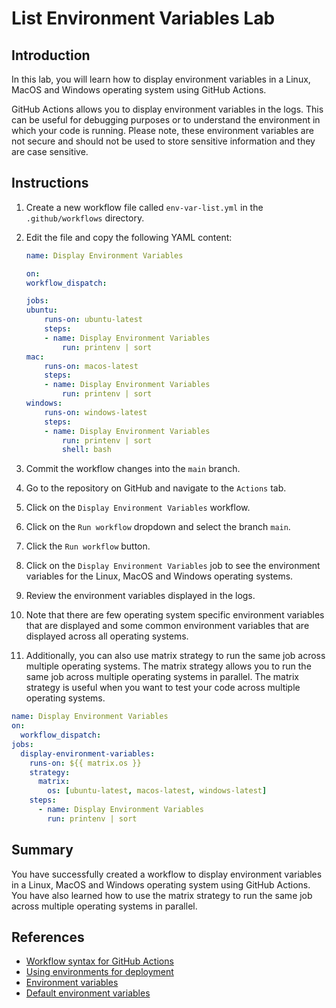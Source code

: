 # List Environment Variables Lab

## Introduction

In this lab, you will learn how to display environment variables in a Linux, MacOS and Windows operating system using GitHub Actions.

GitHub Actions allows you to display environment variables in the logs. This can be useful for debugging purposes or to understand the environment in which your code is running. Please note, these environment variables are not secure and should not be used to store sensitive information and they are case sensitive.

## Instructions

1. Create a new workflow file called `env-var-list.yml` in the `.github/workflows` directory.
2. Edit the file and copy the following YAML content:

   ```YAML
   name: Display Environment Variables

   on:
   workflow_dispatch:

   jobs:
   ubuntu:
       runs-on: ubuntu-latest
       steps:
       - name: Display Environment Variables
           run: printenv | sort
   mac:
       runs-on: macos-latest
       steps:
       - name: Display Environment Variables
           run: printenv | sort
   windows:
       runs-on: windows-latest
       steps:
       - name: Display Environment Variables
           run: printenv | sort
           shell: bash
   ```

3. Commit the workflow changes into the `main` branch.
4. Go to the repository on GitHub and navigate to the `Actions` tab.
5. Click on the `Display Environment Variables` workflow.
6. Click on the `Run workflow` dropdown and select the branch `main`.
7. Click the `Run workflow` button.
8. Click on the `Display Environment Variables` job to see the environment variables for the Linux, MacOS and Windows operating systems.
9. Review the environment variables displayed in the logs.
10. Note that there are few operating system specific environment variables that are displayed and some common environment variables that are displayed across all operating systems.
11. Additionally, you can also use matrix strategy to run the same job across multiple operating systems. The matrix strategy allows you to run the same job across multiple operating systems in parallel. The matrix strategy is useful when you want to test your code across multiple operating systems.

```YAML
name: Display Environment Variables
on:
  workflow_dispatch:
jobs:
  display-environment-variables:
    runs-on: ${{ matrix.os }}
    strategy:
      matrix:
        os: [ubuntu-latest, macos-latest, windows-latest]
    steps:
      - name: Display Environment Variables
        run: printenv | sort
```

## Summary

You have successfully created a workflow to display environment variables in a Linux, MacOS and Windows operating system using GitHub Actions. You have also learned how to use the matrix strategy to run the same job across multiple operating systems in parallel.

## References

- [Workflow syntax for GitHub Actions](https://docs.github.com/en/actions/learn-github-actions/workflow-syntax-for-github-actions)
- [Using environments for deployment](https://docs.github.com/en/actions/deployment/targeting-different-environments/using-environments-for-deployment)
- [Environment variables](https://docs.github.com/en/actions/reference/environment-variables)
- [Default environment variables](https://docs.github.com/en/codespaces/developing-in-a-codespace/default-environment-variables-for-your-codespace)

